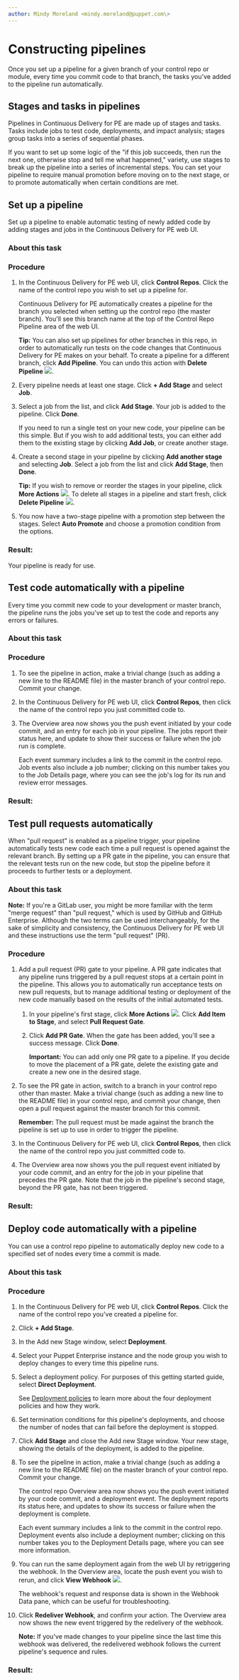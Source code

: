 ```yaml
---
author: Mindy Moreland <mindy.moreland@puppet.com\>
---
```


# Constructing pipelines

Once you set up a pipeline for a given branch of your control repo or module, every time you commit code to that branch, the tasks you've added to the pipeline run automatically.

## Stages and tasks in pipelines

Pipelines in Continuous Delivery for PE are made up of stages and tasks. Tasks include jobs to test code, deployments, and impact analysis; stages group tasks into a series of sequential phases.

If you want to set up some logic of the "if this job succeeds, then run the next one, otherwise stop and tell me what happened," variety, use stages to break up the pipeline into a series of incremental steps. You can set your pipeline to require manual promotion before moving on to the next stage, or to promote automatically when certain conditions are met.

## Set up a pipeline

Set up a pipeline to enable automatic testing of newly added code by adding stages and jobs in the Continuous Delivery for PE web UI.

### About this task

### Procedure

1.  In the Continuous Delivery for PE web UI, click **Control Repos**. Click the name of the control repo you wish to set up a pipeline for.

    Continuous Delivery for PE automatically creates a pipeline for the branch you selected when setting up the control repo \(the master branch\). You'll see this branch name at the top of the Control Repo Pipeline area of the web UI.

    **Tip:** You can also set up pipelines for other branches in this repo, in order to automatically run tests on the code changes that Continuous Delivery for PE makes on your behalf. To create a pipeline for a different branch, click **Add Pipeline**. You can undo this action with **Delete Pipeline** ![](delete_pipeline.png).

2.  Every pipeline needs at least one stage. Click **+ Add Stage** and select **Job**.

3.  Select a job from the list, and click **Add Stage**. Your job is added to the pipeline. Click **Done**.

    If you need to run a single test on your new code, your pipeline can be this simple. But if you wish to add additional tests, you can either add them to the existing stage by clicking **Add Job**, or create another stage.

4.  Create a second stage in your pipeline by clicking **Add another stage** and selecting **Job**. Select a job from the list and click **Add Stage**, then **Done**.

    **Tip:** If you wish to remove or reorder the stages in your pipeline, click **More Actions** ![](kebab.png). To delete all stages in a pipeline and start fresh, click **Delete Pipeline** ![](delete_pipeline.png).

5.  You now have a two-stage pipeline with a promotion step between the stages. Select **Auto Promote** and choose a promotion condition from the options.


### Result:

Your pipeline is ready for use.

## Test code automatically with a pipeline

Every time you commit new code to your development or master branch, the pipeline runs the jobs you've set up to test the code and reports any errors or failures.

### About this task

### Procedure

1.  To see the pipeline in action, make a trivial change \(such as adding a new line to the README file\) in the master branch of your control repo. Commit your change.

2.  In the Continuous Delivery for PE web UI, click **Control Repos**, then click the name of the control repo you just committed code to.

3.  The Overview area now shows you the push event initiated by your code commit, and an entry for each job in your pipeline. The jobs report their status here, and update to show their success or failure when the job run is complete.

    Each event summary includes a link to the commit in the control repo. Job events also include a job number; clicking on this number takes you to the Job Details page, where you can see the job's log for its run and review error messages.


### Result:

## Test pull requests automatically

When "pull request" is enabled as a pipeline trigger, your pipeline automatically tests new code each time a pull request is opened against the relevant branch. By setting up a PR gate in the pipeline, you can ensure that the relevant tests run on the new code, but stop the pipeline before it proceeds to further tests or a deployment.

### About this task

**Note:** If you're a GitLab user, you might be more familiar with the term "merge request" than "pull request," which is used by GitHub and GitHub Enterprise. Although the two terms can be used interchangeably, for the sake of simplicity and consistency, the Continuous Delivery for PE web UI and these instructions use the term "pull request" \(PR\).

### Procedure

1.  Add a pull request \(PR\) gate to your pipeline. A PR gate indicates that any pipeline runs triggered by a pull request stops at a certain point in the pipeline. This allows you to automatically run acceptance tests on new pull requests, but to manage additional testing or deployment of the new code manually based on the results of the initial automated tests.

    1.  In your pipeline's first stage, click **More Actions** ![](kebab.png). Click **Add Item to Stage**, and select **Pull Request Gate**.

    2.  Click **Add PR Gate**. When the gate has been added, you'll see a success message. Click **Done**.

        **Important:** You can add only one PR gate to a pipeline. If you decide to move the placement of a PR gate, delete the existing gate and create a new one in the desired stage.

2.  To see the PR gate in action, switch to a branch in your control repo other than master. Make a trivial change \(such as adding a new line to the README file\) in your control repo, and commit your change, then open a pull request against the master branch for this commit.

    **Remember:** The pull request must be made against the branch the pipeline is set up to use in order to trigger the pipeline.

3.  In the Continuous Delivery for PE web UI, click **Control Repos**, then click the name of the control repo you just committed code to.

4.  The Overview area now shows you the pull request event initiated by your code commit, and an entry for the job in your pipeline that precedes the PR gate. Note that the job in the pipeline's second stage, beyond the PR gate, has not been triggered.


### Result:

## Deploy code automatically with a pipeline

You can use a control repo pipeline to automatically deploy new code to a specified set of nodes every time a commit is made.

### About this task

### Procedure

1.  In the Continuous Delivery for PE web UI, click **Control Repos**. Click the name of the control repo you've created a pipeline for.

2.  Click **+ Add Stage**.

3.  In the Add new Stage window, select **Deployment**.

4.  Select your Puppet Enterprise instance and the node group you wish to deploy changes to every time this pipeline runs.

5.  Select a deployment policy. For purposes of this getting started guide, select **Direct Deployment**.

    See [Deployment policies](deployment_policies.md#) to learn more about the four deployment policies and how they work.

6.  Set termination conditions for this pipeline's deployments, and choose the number of nodes that can fail before the deployment is stopped.

7.  Click **Add Stage** and close the Add new Stage window. Your new stage, showing the details of the deployment, is added to the pipeline.

8.  To see the pipeline in action, make a trivial change \(such as adding a new line to the README file\) on the master branch of your control repo. Commit your change.

    The control repo Overview area now shows you the push event initiated by your code commit, and a deployment event. The deployment reports its status here, and updates to show its success or failure when the deployment is complete.

    Each event summary includes a link to the commit in the control repo. Deployment events also include a deployment number; clicking on this number takes you to the Deployment Details page, where you can see more information.

9.  You can run the same deployment again from the web UI by retriggering the webhook. In the Overview area, locate the push event you wish to rerun, and click **View Webhook** ![](webhook.png).

    The webhook's request and response data is shown in the Webhook Data pane, which can be useful for troubleshooting.

10. Click **Redeliver Webhook**, and confirm your action. The Overview area now shows the new event triggered by the redelivery of the webhook.

    **Note:** If you've made changes to your pipeline since the last time this webhook was delivered, the redelivered webhook follows the current pipeline's sequence and rules.


### Result:

